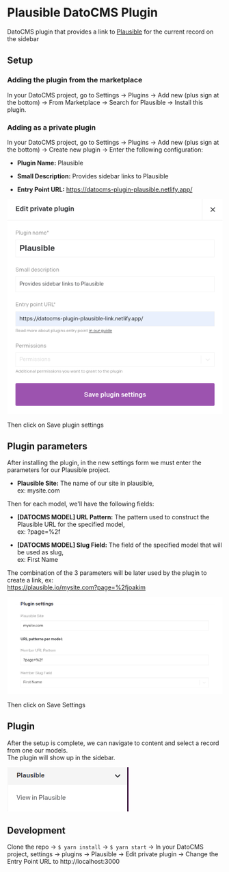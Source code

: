 # Plausible DatoCMS Plugin

DatoCMS plugin that provides a link to [Plausible](https://www.plausible.io) for the current record on the sidebar

## Setup

### Adding the plugin from the marketplace

In your DatoCMS project, go to Settings -> Plugins -> Add new (plus sign at the bottom) -> From Marketplace -> Search for Plausible -> Install this plugin.

### Adding as a private plugin

In your DatoCMS project, go to Settings -> Plugins -> Add new (plus sign at the bottom) -> Create new plugin -> Enter the following configuration:

- **Plugin Name:** Plausible

- **Small Description:** Provides sidebar links to Plausible

- **Entry Point URL:** https://datocms-plugin-plausible.netlify.app/

![Plugin Settings](./docs/plugin-settings-01.png)

Then click on Save plugin settings

## Plugin parameters

After installing the plugin, in the new settings form we must enter the parameters for our Plausible project.

- **Plausible Site:** The name of our site in plausible,  
  ex: mysite.com

Then for each model, we'll have the following fields:

- **[DATOCMS MODEL] URL Pattern:** The pattern used to construct the Plausible URL for the specified model,  
  ex: ?page=%2f

- **[DATOCMS MODEL] Slug Field:** The field of the specified model that will be used as slug,  
  ex: First Name

The combination of the 3 parameters will be later used by the plugin to create a link, ex:  
https://plausible.io/mysite.com?page=%2fjoakim

![Plugin Parameters](./docs/plugin-settings-02.png)

Then click on Save Settings

## Plugin

After the setup is complete, we can navigate to content and select a record from one our models.  
The plugin will show up in the sidebar.

![Plugin Link](./docs/plugin-link.png)

## Development

Clone the repo -> `$ yarn install` -> `$ yarn start` -> In your DatoCMS project, settings -> plugins -> Plausible -> Edit private plugin -> Change the Entry Point URL to http://localhost:3000
